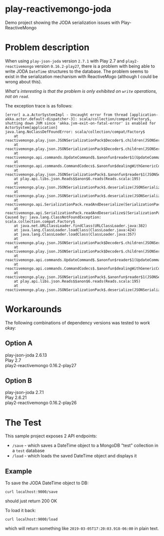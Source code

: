 # play-reactivemongo-joda
Demo project showing the JODA serialization issues with Play-ReactiveMongo

# Problem description
When using `play-json-joda` version `2.7.1` with Play 2.7 and `play2-reactivemongo` version `0.16.2-play27`, 
there is a problem with being able to write JODA `DateTime` structures to the database. The problem seems to 
exist in the serialization mechanism with ReactiveMogo (although I could be wrong about this).

_What's interesting is that the problem is only exhibited on `write` operations, not on `read`._

The exception trace is as follows:
```
[error] a.a.ActorSystemImpl - Uncaught error from thread [application-akka.actor.default-dispatcher-3]: scala/collection/compat/Factory$, shutting down JVM since 'akka.jvm-exit-on-fatal-error' is enabled for ActorSystem[application]
java.lang.NoClassDefFoundError: scala/collection/compat/Factory$
	at reactivemongo.play.json.JSONSerializationPack$Decoder$.children(JSONSerializationPack.scala:243)
	at reactivemongo.play.json.JSONSerializationPack$Decoder$.children(JSONSerializationPack.scala:219)
	at reactivemongo.api.commands.UpdateCommand$.$anonfun$reader$1(UpdateCommand.scala:119)
	at reactivemongo.api.commands.CommandCodecs$.$anonfun$dealingWithGenericCommandErrorsReader$1(CommandCodecs.scala:19)
	at reactivemongo.play.json.JSONSerializationPack$.$anonfun$reader$1(JSONSerializationPack.scala:157)
	at play.api.libs.json.Reads$$anon$6.reads(Reads.scala:195)
	at reactivemongo.play.json.JSONSerializationPack$.deserialize(JSONSerializationPack.scala:59)
	at reactivemongo.play.json.JSONSerializationPack$.deserialize(JSONSerializationPack.scala:33)
	at reactivemongo.api.SerializationPack.readAndDeserialize(SerializationPack.scala:36)
	at reactivemongo.api.SerializationPack.readAndDeserialize$(SerializationPack.scala:35)
Caused by: java.lang.ClassNotFoundException: scala.collection.compat.Factory$
	at java.net.URLClassLoader.findClass(URLClassLoader.java:382)
	at java.lang.ClassLoader.loadClass(ClassLoader.java:424)
	at java.lang.ClassLoader.loadClass(ClassLoader.java:357)
	at reactivemongo.play.json.JSONSerializationPack$Decoder$.children(JSONSerializationPack.scala:243)
	at reactivemongo.play.json.JSONSerializationPack$Decoder$.children(JSONSerializationPack.scala:219)
	at reactivemongo.api.commands.UpdateCommand$.$anonfun$reader$1(UpdateCommand.scala:119)
	at reactivemongo.api.commands.CommandCodecs$.$anonfun$dealingWithGenericCommandErrorsReader$1(CommandCodecs.scala:19)
	at reactivemongo.play.json.JSONSerializationPack$.$anonfun$reader$1(JSONSerializationPack.scala:157)
	at play.api.libs.json.Reads$$anon$6.reads(Reads.scala:195)
	at reactivemongo.play.json.JSONSerializationPack$.deserialize(JSONSerializationPack.scala:59)
```

# Workarounds
The following combinations of dependency versions was tested to work okay:

## Option A
play-json-joda 2.6.13  
Play 2.7  
play2-reactivemongo 0.16.2-play27  

## Option B
play-json-joda 2.7.1  
Play 2.6.21  
play2-reactivemongo 0.16.2-play26  

# The Test
This sample project exposes 2 API endpoints:  
- `/save` - which saves a DateTime object to a MongoDB "test" collection in a `test` database
- `/load` - which loads the saved DateTime object and displays it

## Example 

To save the JODA DateTime object to DB: 
```
curl localhost:9000/save
```
should just return 200 OK

To load it back:
```
curl localhost:9000/load
```
which will return something like `2019-03-05T17:20:03.918-06:00` in plain text.


